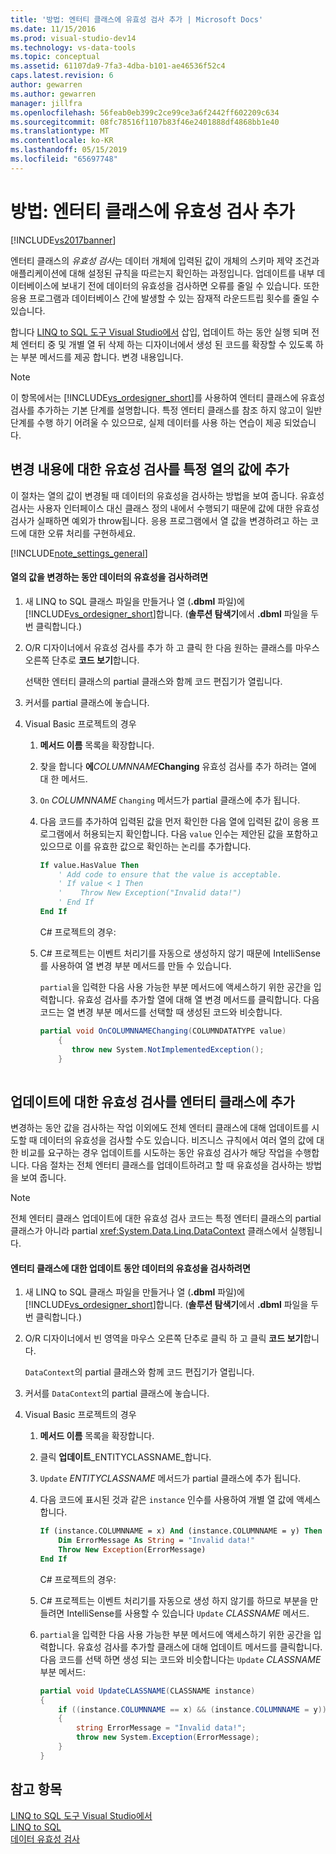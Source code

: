 ```yaml
---
title: '방법: 엔터티 클래스에 유효성 검사 추가 | Microsoft Docs'
ms.date: 11/15/2016
ms.prod: visual-studio-dev14
ms.technology: vs-data-tools
ms.topic: conceptual
ms.assetid: 61107da9-7fa3-4dba-b101-ae46536f52c4
caps.latest.revision: 6
author: gewarren
ms.author: gewarren
manager: jillfra
ms.openlocfilehash: 56feab0eb399c2ce99ce3a6f2442ff602209c634
ms.sourcegitcommit: 08fc78516f1107b83f46e2401888df4868bb1e40
ms.translationtype: MT
ms.contentlocale: ko-KR
ms.lasthandoff: 05/15/2019
ms.locfileid: "65697748"
---
```

# <a name="how-to-add-validation-to-entity-classes"></a>방법: 엔터티 클래스에 유효성 검사 추가
[!INCLUDE[vs2017banner](../includes/vs2017banner.md)]

엔터티 클래스의 *유효성 검사*는 데이터 개체에 입력된 값이 개체의 스키마 제약 조건과 애플리케이션에 대해 설정된 규칙을 따르는지 확인하는 과정입니다. 업데이트를 내부 데이터베이스에 보내기 전에 데이터의 유효성을 검사하면 오류를 줄일 수 있습니다. 또한 응용 프로그램과 데이터베이스 간에 발생할 수 있는 잠재적 라운드트립 횟수를 줄일 수 있습니다.  
  
 합니다 [LINQ to SQL 도구 Visual Studio에서](../data-tools/linq-to-sql-tools-in-visual-studio2.md) 삽입, 업데이트 하는 동안 실행 되며 전체 엔터티 중 및 개별 열 뒤 삭제 하는 디자이너에서 생성 된 코드를 확장할 수 있도록 하는 부분 메서드를 제공 합니다. 변경 내용입니다.  
  
> [!NOTE]
> 이 항목에서는 [!INCLUDE[vs_ordesigner_short](../includes/vs-ordesigner-short-md.md)]를 사용하여 엔터티 클래스에 유효성 검사를 추가하는 기본 단계를 설명합니다. 특정 엔터티 클래스를 참조 하지 않고이 일반 단계를 수행 하기 어려울 수 있으므로, 실제 데이터를 사용 하는 연습이 제공 되었습니다.  
  
## <a name="adding-validation-for-changes-to-the-value-in-a-specific-column"></a>변경 내용에 대한 유효성 검사를 특정 열의 값에 추가  
 이 절차는 열의 값이 변경될 때 데이터의 유효성을 검사하는 방법을 보여 줍니다. 유효성 검사는 사용자 인터페이스 대신 클래스 정의 내에서 수행되기 때문에 값에 대한 유효성 검사가 실패하면 예외가 throw됩니다. 응용 프로그램에서 열 값을 변경하려고 하는 코드에 대한 오류 처리를 구현하세요.  
  
 [!INCLUDE[note_settings_general](../includes/note-settings-general-md.md)]  
  
#### <a name="to-validate-data-during-a-columns-value-change"></a>열의 값을 변경하는 동안 데이터의 유효성을 검사하려면  
  
1. 새 LINQ to SQL 클래스 파일을 만들거나 열 (**.dbml** 파일)에 [!INCLUDE[vs_ordesigner_short](../includes/vs-ordesigner-short-md.md)]합니다. (**솔루션 탐색기**에서 **.dbml** 파일을 두 번 클릭합니다.)  
  
2. O/R 디자이너에서 유효성 검사를 추가 하 고 클릭 한 다음 원하는 클래스를 마우스 오른쪽 단추로 **코드 보기**합니다.  
  
    선택한 엔터티 클래스의 partial 클래스와 함께 코드 편집기가 열립니다.  
  
3. 커서를 partial 클래스에 놓습니다.  
  
4. Visual Basic 프로젝트의 경우  
  
   1. **메서드 이름** 목록을 확장합니다.  
  
   2. 찾을 합니다 **에**_COLUMNNAME_**Changing** 유효성 검사를 추가 하려는 열에 대 한 메서드.  
  
   3. `On` *COLUMNNAME* `Changing` 메서드가 partial 클래스에 추가 됩니다.  
  
   4. 다음 코드를 추가하여 입력된 값을 먼저 확인한 다음 열에 입력된 값이 응용 프로그램에서 허용되는지 확인합니다. 다음 `value` 인수는 제안된 값을 포함하고 있으므로 이를 유효한 값으로 확인하는 논리를 추가합니다.  
  
      ```vb  
      If value.HasValue Then  
          ' Add code to ensure that the value is acceptable.  
          ' If value < 1 Then  
          '    Throw New Exception("Invalid data!")  
          ' End If  
      End If  
      ```  
  
      C# 프로젝트의 경우:  
  
   5. C# 프로젝트는 이벤트 처리기를 자동으로 생성하지 않기 때문에 IntelliSense를 사용하여 열 변경 부분 메서드를 만들 수 있습니다.  
  
       `partial`을 입력한 다음 사용 가능한 부분 메서드에 액세스하기 위한 공간을 입력합니다. 유효성 검사를 추가할 열에 대해 열 변경 메서드를 클릭합니다. 다음 코드는 열 변경 부분 메서드를 선택할 때 생성된 코드와 비슷합니다.  
  
      ```csharp  
      partial void OnCOLUMNNAMEChanging(COLUMNDATATYPE value)  
          {  
             throw new System.NotImplementedException();  
          }  
  
      ```  
  
## <a name="adding-validation-for-updates-to-an-entity-class"></a>업데이트에 대한 유효성 검사를 엔터티 클래스에 추가  
 변경하는 동안 값을 검사하는 작업 이외에도 전체 엔터티 클래스에 대해 업데이트를 시도할 때 데이터의 유효성을 검사할 수도 있습니다. 비즈니스 규칙에서 여러 열의 값에 대한 비교를 요구하는 경우 업데이트를 시도하는 동안 유효성 검사가 해당 작업을 수행합니다. 다음 절차는 전체 엔터티 클래스를 업데이트하려고 할 때 유효성을 검사하는 방법을 보여 줍니다.  
  
> [!NOTE]
> 전체 엔터티 클래스 업데이트에 대한 유효성 검사 코드는 특정 엔터티 클래스의 partial 클래스가 아니라 partial <xref:System.Data.Linq.DataContext> 클래스에서 실행됩니다.  
  
#### <a name="to-validate-data-during-an-update-to-an-entity-class"></a>엔터티 클래스에 대한 업데이트 동안 데이터의 유효성을 검사하려면  
  
1. 새 LINQ to SQL 클래스 파일을 만들거나 열 (**.dbml** 파일)에 [!INCLUDE[vs_ordesigner_short](../includes/vs-ordesigner-short-md.md)]합니다. (**솔루션 탐색기**에서 **.dbml** 파일을 두 번 클릭합니다.)  
  
2. O/R 디자이너에서 빈 영역을 마우스 오른쪽 단추로 클릭 하 고 클릭 **코드 보기**합니다.  
  
    `DataContext`의 partial 클래스와 함께 코드 편집기가 열립니다.  
  
3. 커서를 `DataContext`의 partial 클래스에 놓습니다.  
  
4. Visual Basic 프로젝트의 경우  
  
   1. **메서드 이름** 목록을 확장합니다.  
  
   2. 클릭 **업데이트**_ENTITYCLASSNAME_합니다.  
  
   3. `Update` *ENTITYCLASSNAME* 메서드가 partial 클래스에 추가 됩니다.  
  
   4. 다음 코드에 표시된 것과 같은 `instance` 인수를 사용하여 개별 열 값에 액세스합니다.  
  
      ```vb  
      If (instance.COLUMNNAME = x) And (instance.COLUMNNAME = y) Then  
          Dim ErrorMessage As String = "Invalid data!"  
          Throw New Exception(ErrorMessage)  
      End If  
      ```  
  
      C# 프로젝트의 경우:  
  
   5. C# 프로젝트는 이벤트 처리기를 자동으로 생성 하지 않기를 하므로 부분을 만들려면 IntelliSense를 사용할 수 있습니다 `Update` *CLASSNAME* 메서드.  
  
   6. `partial`을 입력한 다음 사용 가능한 부분 메서드에 액세스하기 위한 공간을 입력합니다. 유효성 검사를 추가할 클래스에 대해 업데이트 메서드를 클릭합니다. 다음 코드를 선택 하면 생성 되는 코드와 비슷합니다는 `Update` *CLASSNAME* 부분 메서드:  
  
      ```csharp  
      partial void UpdateCLASSNAME(CLASSNAME instance)  
      {  
          if ((instance.COLUMNNAME == x) && (instance.COLUMNNAME = y))  
          {  
              string ErrorMessage = "Invalid data!";  
              throw new System.Exception(ErrorMessage);  
          }  
      }  
      ```  
  
## <a name="see-also"></a>참고 항목  
 [LINQ to SQL 도구 Visual Studio에서](../data-tools/linq-to-sql-tools-in-visual-studio2.md)   
 [LINQ to SQL](https://msdn.microsoft.com/library/73d13345-eece-471a-af40-4cc7a2f11655)   
 [데이터 유효성 검사](https://msdn.microsoft.com/library/b3a9ee4e-5d4d-4411-9c56-c811f2b4ee7e)
